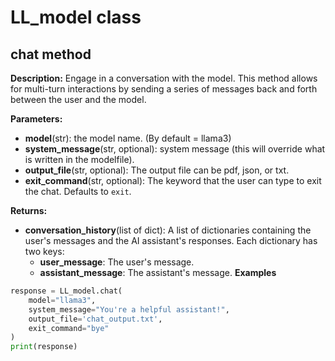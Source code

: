 # LL_model class

## chat method

**Description:** Engage in a conversation with the model. This method allows for multi-turn interactions by sending a series of messages back and forth between the user and the model.

**Parameters:**

- **model**(str): the model name. (By default = llama3)
- **system_message**(str, optional): system message (this will override what is written in the modelfile).
- **output_file**(str, optional): The output file can be pdf, json, or txt.
- **exit_command**(str, optional): The keyword that the user can type to exit the chat. Defaults to `exit`.

**Returns:**
- **conversation_history**(list of dict):
A list of dictionaries containing the user's messages and the AI assistant's responses. Each dictionary has two keys:
    - **user_message**: The user's message.
    - **assistant_message**: The assistant's message.
**Examples**

~~~python
response = LL_model.chat(
    model="llama3",
    system_message="You're a helpful assistant!",
    output_file='chat_output.txt',
    exit_command="bye"
)
print(response)
~~~
